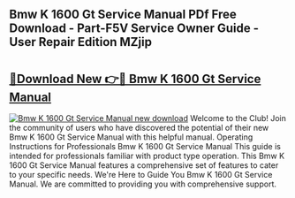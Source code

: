 ## Bmw K 1600 Gt Service Manual PDf Free Download - Part-F5V Service Owner Guide - User Repair Edition MZjip

# <h2><a href="http://cf23215.oget.top/?id=Bmw+K+1600+Gt+Service+Manual">🔗Download New 👉🔴 Bmw K 1600 Gt Service Manual</a></h2>

[![Bmw K 1600 Gt Service Manual new download](https://i.imgur.com/5g1atiW.png)](http://cf23215.oget.top/?id=Bmw+K+1600+Gt+Service+Manual)
Welcome to the Club! Join the community of users who have discovered the potential of their new Bmw K 1600 Gt Service Manual with this helpful manual. Operating Instructions for Professionals Bmw K 1600 Gt Service Manual This guide is intended for professionals familiar with product type operation. This Bmw K 1600 Gt Service Manual features a comprehensive set of features to cater to your specific needs. We're Here to Guide You Bmw K 1600 Gt Service Manual. We are committed to providing you with comprehensive support.
